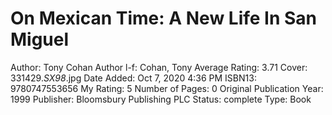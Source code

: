 # On Mexican Time: A New Life In San Miguel

Author: Tony Cohan
Author l-f: Cohan, Tony
Average Rating: 3.71
Cover: 331429._SX98_.jpg
Date Added: Oct 7, 2020 4:36 PM
ISBN13: 9780747553656
My Rating: 5
Number of Pages: 0
Original Publication Year: 1999
Publisher: Bloomsbury Publishing PLC
Status: complete
Type: Book
